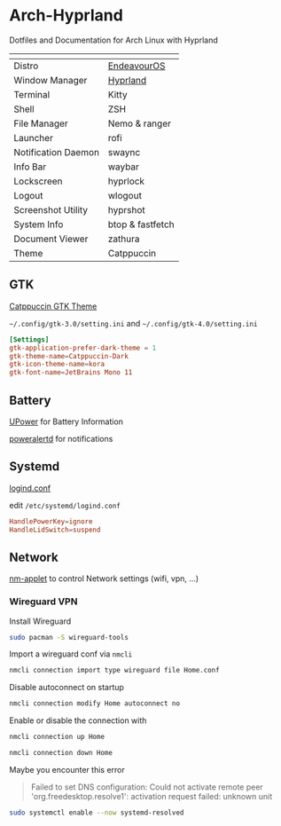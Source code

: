 # Arch-Hyprland
Dotfiles and Documentation for Arch Linux with Hyprland

| <!-- -->            | <!-- -->                                |
|---------------------|-----------------------------------------|
| Distro              | [EndeavourOS](https://endeavouros.com/) |
| Window Manager      | [Hyprland](https://hyprland.org/)       |
| Terminal            | Kitty                                   |
| Shell               | ZSH                                     |
| File Manager        | Nemo & ranger                           |
| Launcher            | rofi                                    |
| Notification Daemon | swaync                                  |
| Info Bar            | waybar                                  |
| Lockscreen          | hyprlock                                |
| Logout              | wlogout                                 |
| Screenshot Utility  | hyprshot                                |
| System Info         | btop & fastfetch                        |
| Document Viewer     | zathura                                 |
| Theme               | Catppuccin                              |

## GTK

[Catppuccin GTK Theme](https://www.gnome-look.org/p/1715554)

`~/.config/gtk-3.0/setting.ini` and `~/.config/gtk-4.0/setting.ini`

```conf
[Settings]
gtk-application-prefer-dark-theme = 1
gtk-theme-name=Catppuccin-Dark
gtk-icon-theme-name=kora
gtk-font-name=JetBrains Mono 11
```

## Battery

[UPower](https://upower.freedesktop.org/) for Battery Information

[poweralertd](https://aur.archlinux.org/packages/poweralertd) for notifications 

## Systemd

[logind.conf](https://www.freedesktop.org/software/systemd/man/latest/logind.conf.html)

edit `/etc/systemd/logind.conf`

```conf
HandlePowerKey=ignore
HandleLidSwitch=suspend
```

## Network

[nm-applet](https://archlinux.org/packages/extra/x86_64/network-manager-applet/) to control Network settings (wifi, vpn, ...)

### Wireguard VPN

Install Wireguard

```bash
sudo pacman -S wireguard-tools
```

Import a wireguard conf via `nmcli`

```bash
nmcli connection import type wireguard file Home.conf
```

Disable autoconnect on startup

```bash
nmcli connection modify Home autoconnect no
```

Enable or disable the connection with

```bash
nmcli connection up Home
```

```bash
nmcli connection down Home
```

Maybe you encounter this error

> Failed to set DNS configuration: Could not activate remote peer 'org.freedesktop.resolve1': activation request failed: unknown unit

```bash
sudo systemctl enable --now systemd-resolved
```
